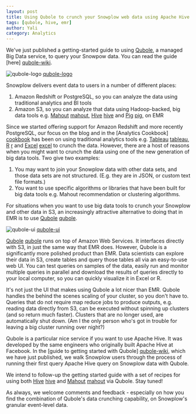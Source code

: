 ```yaml
---
layout: post
title: Using Qubole to crunch your Snowplow web data using Apache Hive
tags: [qubole, hive, emr]
author: Yali
category: Analytics
---
```


We've just published a getting-started guide to using [Qubole][qubole], a managed Big Data service, to query your Snowpow data. You can read the guide [here] [qubole-wiki].

![qubole-logo] [qubole-logo]

Snowplow delivers event data to users in a number of different places:

1. Amazon Redshift or PostgreSQL, so you can analyze the data using traditional analytics and BI tools
2. Amazon S3, so you can analyze that data using Hadoop-backed, big data tools e.g. [Mahout] [mahout], [Hive] [hive] and [Pig] [pig], on EMR

Since we started offering support for Amazon Redshift and more recently PostgreSQL, our focus on the blog and in the [Analytics Cookbook] [cookbook] has been on using traditional analytics tools e.g. [Tableau] [tableau], [R] [r] and [Excel] [excel] to crunch the data. However, there are a host of reasons when you might want to crunch the data using one of the new generation of big data tools. Two give two examples:

1. You may want to join your Snowplow data with other data sets, and those data sets are not structured. (E.g. they are in JSON, or custom text file formats.)
2. You want to use specific algorithms or libraries that have been built for big data tools e.g. Mahout recommendation or clustering algorithms.

<!--more-->

For situations when you want to use big data tools to crunch your Snowplow and other data in S3, an increasingly attractive alternative to doing that in EMR is to use [Qubole] [qubole].

![qubole-ui] [qubole-ui]

[Qubole] [qubole] runs on top of Amazon Web Services. It interfaces directly with S3, in just the same way that EMR does. However, Qubole is a significantly more polished product than EMR. Data scientists can  explore their data in S3, create tables and query those tables all via an easy-to-use web UI. You can test queries on samples of the data, easily run and monitor multiple queries in parallel and download the results of queries directly to your local computer, so you can quickly visualize it in Excel or R.

It's not just the UI that makes using Qubole a lot nicer than EMR. Qubole handles the behind the scenes scaling of your cluster, so you don't have to. Queries that do not require map reduce jobs to produce outputs, e.g. reading data directly from S3, can be executed without spinning up clusters (and so return much faster). Clusters that are no longer used, are automatically shut down. (Am I the only person who's got in trouble for leaving a big cluster running over night?)

Qubole is a particular nice service if you want to use Apache Hive. It was developed by the same engineers who originally built Apache Hive at Facebook. In the [guide to getting started with Qubole] [qubole-wiki], which we have just published, we walk Snowplow users through the process of running their first query Apache Hive query on Snowplow data with Qubole.

We intend to follow-up the getting started guide with a set of recipes for using both [Hive] [hive] and [Mahout] [mahout] via Qubole. Stay tuned!

As always, we welcome comments and feedback - especially on how you find the combination of Qubole's data crunching capability, on Snowplow's granular event-level data.




[cookbook]: /analytics/index.html
[qubole]: http://www.qubole.com/#All
[qubole-ui]: /assets/img/blog/2013/09/qubole-ui.png
[qubole-wiki]: https://github.com/snowplow/snowplow/wiki/Setting-up-Qubole-to-analyze-Snowplow-data-using-Apache-Hive
[qubole-logo]: /assets/img/blog/2013/09/qubole-logo.png
[tableau]: http://www.tableausoftware.com/
[r]: http://cran.r-project.org/
[excel]: http://office.microsoft.com/en-gb/excel/
[pig]: http://pig.apache.org/
[hive]: http://hive.apache.org/
[mahout]: http://mahout.apache.org/
